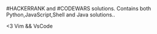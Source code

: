 #HACKERRANK and #CODEWARS solutions.
Contains both Python,JavaScript,Shell and Java solutions..

<3 Vim && VsCode

